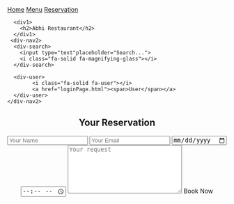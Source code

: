 <html>
<head>
    <link rel="stylesheet" href="restaurant.css"/>
	<link rel="stylesheet" href="reservation.css"/>
	 <link rel="stylesheet" href="https://cdnjs.cloudflare.com/ajax/libs/font-awesome/6.6.0/css/all.min.css" integrity="sha512-Kc323vGBEqzTmouAECnVceyQqyqdsSiqLQISBL29aUW4U/M7pSPA/gEUZQqv1cwx4OnYxTxve5UMg5GT6L4JJg==" crossorigin="anonymous" referrerpolicy="no-referrer" />
    <title>Reservation | Abhi Restaurant</title>
</head>
<body>
    <div-main>
          <div-nav1>
		    <a href="#">Home</a>
            <a href="menu.html">Menu</a>
            <a href="#">Reservation</a>
            </div-nav1>
      
      <div1>
        <h2>Abhi Restaurant</h2>
      </div1>
     <div-nav2>
      <div-search>
        <input type="text"placeholder="Search...">
        <i class="fa-solid fa-magnifying-glass"></i>
      </div-search>
      
      <div-user>
            <i class="fa-solid fa-user"></i>
            <a href="loginPage.html"><span>User</span></a>
      </div-user>
    </div-nav2>
   
   </div-main>
   
   <div-reservation-container>
          <div-reservation> 
		     <center><form>
	               <h2>Your Reservation</h2>
                   <div7> 
				        <input type="text" placeholder="Your Name">
						 <input type="email"placeholder="Your Email">
				    </div7>	
                    <div8>
                          <input type="date"placeholder="Choose date">	
						   <input type="time"placeholder="Choose time">
					</div8>	
                    <div9>
					      <textarea placeholder="Your request"cols="30"rows="7"></textarea>
					</div9>	
                    <div10>
					       <a-btn href="#">Book Now</a-btn>
					</div10>					
	 		 </form></center>
		  </div-reservation>
  </div-reservation-container>
   
  
</body>
</html>
